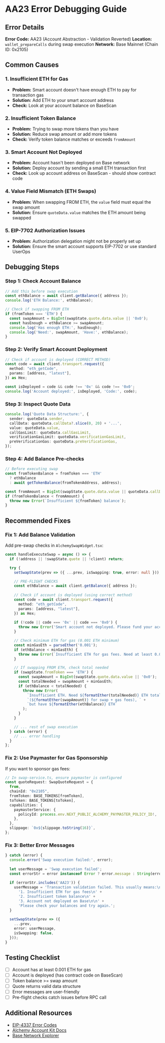 # AA23 Error Debugging Guide

## Error Details
**Error Code:** AA23 (Account Abstraction - Validation Reverted)
**Location:** `wallet_prepareCalls` during swap execution
**Network:** Base Mainnet (Chain ID: 0x2105)

## Common Causes

### 1. Insufficient ETH for Gas
- **Problem:** Smart account doesn't have enough ETH to pay for transaction gas
- **Solution:** Add ETH to your smart account address
- **Check:** Look at your account balance on BaseScan

### 2. Insufficient Token Balance
- **Problem:** Trying to swap more tokens than you have
- **Solution:** Reduce swap amount or add more tokens
- **Check:** Verify token balance matches or exceeds `fromAmount`

### 3. Smart Account Not Deployed
- **Problem:** Account hasn't been deployed on Base network
- **Solution:** Deploy account by sending a small ETH transaction first
- **Check:** Look up account address on BaseScan - should show contract code

### 4. Value Field Mismatch (ETH Swaps)
- **Problem:** When swapping FROM ETH, the `value` field must equal the swap amount
- **Solution:** Ensure `quoteData.value` matches the ETH amount being swapped

### 5. EIP-7702 Authorization Issues
- **Problem:** Authorization delegation might not be properly set up
- **Solution:** Ensure the smart account supports EIP-7702 or use standard UserOps

## Debugging Steps

### Step 1: Check Account Balance
```typescript
// Add this before swap execution
const ethBalance = await client.getBalance({ address });
console.log('ETH Balance:', ethBalance);

// Check if swapping FROM ETH
if (fromToken === 'ETH') {
  const swapAmount = BigInt(swapState.quote.data.value || '0x0');
  const hasEnough = ethBalance >= swapAmount;
  console.log('Has enough ETH:', hasEnough);
  console.log('Need:', swapAmount, 'Have:', ethBalance);
}
```

### Step 2: Verify Smart Account Deployment
```typescript
// Check if account is deployed (CORRECT METHOD)
const code = await client.transport.request({
  method: "eth_getCode",
  params: [address, "latest"],
}) as Hex;

const isDeployed = code && code !== '0x' && code !== '0x0';
console.log('Account deployed:', isDeployed, 'Code:', code);
```

### Step 3: Inspect Quote Data
```typescript
console.log('Quote Data Structure:', {
  sender: quoteData.sender,
  callData: quoteData.callData?.slice(0, 20) + '...',
  value: quoteData.value,
  callGasLimit: quoteData.callGasLimit,
  verificationGasLimit: quoteData.verificationGasLimit,
  preVerificationGas: quoteData.preVerificationGas,
});
```

### Step 4: Add Balance Pre-checks
```typescript
// Before executing swap
const fromTokenBalance = fromToken === 'ETH' 
  ? ethBalance 
  : await getTokenBalance(fromTokenAddress, address);

const fromAmount = BigInt(swapState.quote.data.value || quoteData.callData);
if (fromTokenBalance < fromAmount) {
  throw new Error(`Insufficient ${fromToken} balance`);
}
```

## Recommended Fixes

### Fix 1: Add Balance Validation
Add pre-swap checks in `AlchemySwapWidget.tsx`:

```typescript
const handleExecuteSwap = async () => {
  if (!address || !swapState.quote || !client) return;

  try {
    setSwapState(prev => ({ ...prev, isSwapping: true, error: null }));

    // PRE-FLIGHT CHECKS
    const ethBalance = await client.getBalance({ address });
    
    // Check if account is deployed (using correct method)
    const code = await client.transport.request({
      method: "eth_getCode",
      params: [address, "latest"],
    }) as Hex;
    
    if (!code || code === '0x' || code === '0x0') {
      throw new Error('Smart account not deployed. Please fund your account with ETH first.');
    }

    // Check minimum ETH for gas (0.001 ETH minimum)
    const minGasEth = parseEther('0.001');
    if (ethBalance < minGasEth) {
      throw new Error(`Insufficient ETH for gas fees. Need at least 0.001 ETH, have ${formatEther(ethBalance)} ETH`);
    }

    // If swapping FROM ETH, check total needed
    if (swapState.fromToken === 'ETH') {
      const swapAmount = BigInt(swapState.quote.data.value || '0x0');
      const totalNeeded = swapAmount + minGasEth;
      if (ethBalance < totalNeeded) {
        throw new Error(
          `Insufficient ETH. Need ${formatEther(totalNeeded)} ETH total ` +
          `(${formatEther(swapAmount)} for swap + gas fees), ` +
          `but have ${formatEther(ethBalance)} ETH`
        );
      }
    }

    // ... rest of swap execution
  } catch (error) {
    // ... error handling
  }
};
```

### Fix 2: Use Paymaster for Gas Sponsorship
If you want to sponsor gas fees:

```typescript
// In swap-service.ts, ensure paymaster is configured
const quoteRequest: SwapQuoteRequest = {
  from,
  chainId: "0x2105",
  fromToken: BASE_TOKENS[fromToken],
  toToken: BASE_TOKENS[toToken],
  capabilities: {
    paymasterService: {
      policyId: process.env.NEXT_PUBLIC_ALCHEMY_PAYMASTER_POLICY_ID!,
    },
  },
  slippage: `0x${slippage.toString(16)}`,
};
```

### Fix 3: Better Error Messages
```typescript
} catch (error) {
  console.error('Swap execution failed:', error);
  
  let userMessage = 'Swap execution failed';
  const errorStr = error instanceof Error ? error.message : String(error);
  
  if (errorStr.includes('AA23')) {
    userMessage = 'Transaction validation failed. This usually means:\n' +
      '1. Insufficient ETH for gas fees\n' +
      '2. Insufficient token balance\n' +
      '3. Account not deployed on Base\n\n' +
      'Please check your balances and try again.';
  }
  
  setSwapState(prev => ({
    ...prev,
    error: userMessage,
    isSwapping: false,
  }));
}
```

## Testing Checklist

- [ ] Account has at least 0.001 ETH for gas
- [ ] Account is deployed (has contract code on BaseScan)
- [ ] Token balance >= swap amount
- [ ] Quote returns valid data structure
- [ ] Error messages are user-friendly
- [ ] Pre-flight checks catch issues before RPC call

## Additional Resources

- [EIP-4337 Error Codes](https://eips.ethereum.org/EIPS/eip-4337#error-codes)
- [Alchemy Account Kit Docs](https://accountkit.alchemy.com/)
- [Base Network Explorer](https://basescan.org/)

